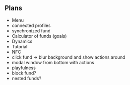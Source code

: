 ## Plans

- Menu
- connected profiles
- synchronized fund
- Calculator of funds (goals)
- Dynamics
- Tutorial
- NFC
- click fund -> blur background and show actions around
- modal window from bottom with actions
- playfulness
- block fund?
- nested funds?